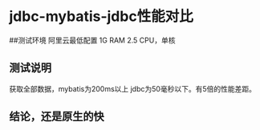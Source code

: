 # jdbc-mybatis-jdbc性能对比

##测试环境
阿里云最低配置
1G RAM
2.5 CPU，单核

## 测试说明
获取全部数据，mybatis为200ms以上
jdbc为50毫秒以下。有5倍的性能差距。

## 结论，还是原生的快
